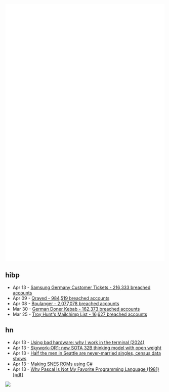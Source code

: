 ![Metrics](https://raw.githubusercontent.com/phixion/phixion/master/metrics.svg)

## hibp

<!--
for https://github.com/phixion/phixion/blob/main/.github/workflows/feeds.yml
-->
<!--START_SECTION:haveibeenpwnd-->
- Apr 13 - [Samsung Germany Customer Tickets - 216,333 breached accounts](https://haveibeenpwned.com/PwnedWebsites#SamsungGermany)
- Apr 09 - [Qraved - 984,519 breached accounts](https://haveibeenpwned.com/PwnedWebsites#Qraved)
- Apr 08 - [Boulanger - 2,077,078 breached accounts](https://haveibeenpwned.com/PwnedWebsites#Boulanger)
- Mar 30 - [German Doner Kebab - 162,373 breached accounts](https://haveibeenpwned.com/PwnedWebsites#GermanDonerKebab)
- Mar 25 - [Troy Hunt's Mailchimp List - 16,627 breached accounts](https://haveibeenpwned.com/PwnedWebsites#TroyHuntMailchimpList)
<!--END_SECTION:haveibeenpwnd-->

## hn

<!--
for https://github.com/phixion/phixion/blob/main/.github/workflows/feeds.yml
-->
<!--START_SECTION:hn-->
- Apr 13 - [Using bad hardware: why I work in the terminal (2024)](https://colean.cc/journal/2024/08sep.html)
- Apr 13 - [Skywork-OR1: new SOTA 32B thinking model with open weight](https://github.com/SkyworkAI/Skywork-OR1)
- Apr 13 - [Half the men in Seattle are never-married singles, census data shows](https://www.seattletimes.com/seattle-news/data/half-the-men-in-seattle-are-never-married-singles-for-the-first-time/)
- Apr 13 - [Making SNES ROMs using C#](https://www.reddit.com/r/dotnet/s/fhm4TUNhlX)
- Apr 13 - [Why Pascal Is Not My Favorite Programming Language (1981) [pdf]](https://doc.cat-v.org/bell_labs/why_pascal/why_pascal_is_not_my_favorite_language.pdf)
<!--END_SECTION:hn-->

<!--
for https://yhype.me
-->
![](https://hit.yhype.me/github/profile?user_id=13013670)
